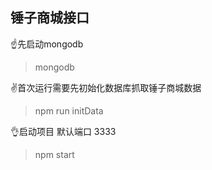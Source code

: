 ## 锤子商城接口

☝️先启动mongodb
> mongodb

✌️首次运行需要先初始化数据库抓取锤子商城数据
> npm run initData

👌启动项目 默认端口 3333
> npm start 